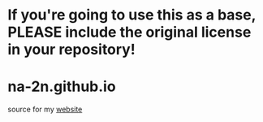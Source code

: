 # If you're going to use this as a base, PLEASE include the original license in your repository!

# na-2n.github.io

source for my [website](https://yui.lol)

